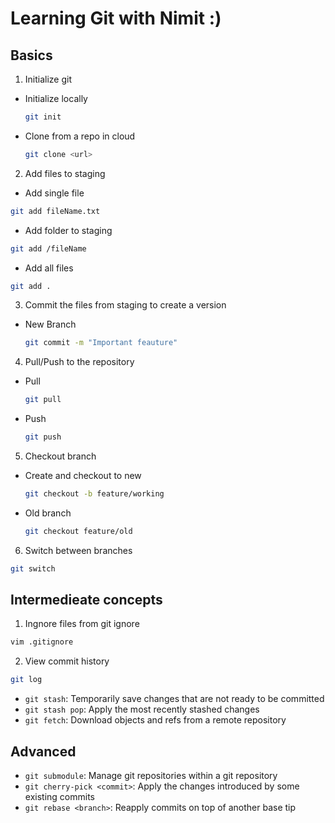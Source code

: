 # Learning Git with Nimit :)

## Basics
1. Initialize git

- Initialize locally
  ```sh
  git init
  ```
- Clone from a repo in cloud
  ```sh
  git clone <url>
  ```

2. Add files to staging
  
  - Add single file
  ```sh
  git add fileName.txt
  ```
  - Add folder to staging 
  ```sh
  git add /fileName
  ```
  - Add all files
  ```sh
  git add .
  ```

3. Commit the files from staging to create a version
- New Branch
  ```sh
  git commit -m "Important feauture"
  ```

4. Pull/Push to the repository
- Pull
  ```sh
  git pull
  ```
- Push
  ```sh
  git push
  ```

5. Checkout branch
- Create and checkout to new
  ```sh
  git checkout -b feature/working
  ```
- Old branch
  ```sh
  git checkout feature/old
  ```
   
6. Switch between branches
```sh
git switch
```

## Intermedieate concepts
1. Ingnore files from git ignore
```sh
vim .gitignore
```

2. View commit history
```sh
git log
```

- `git stash`: Temporarily save changes that are not ready to be committed
- `git stash pop`: Apply the most recently stashed changes
- `git fetch`: Download objects and refs from a remote repository

## Advanced
- `git submodule`: Manage git repositories within a git repository
- `git cherry-pick <commit>`: Apply the changes introduced by some existing commits
- `git rebase <branch>`: Reapply commits on top of another base tip

